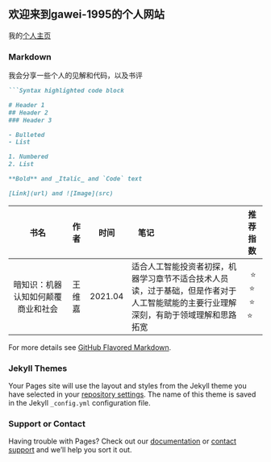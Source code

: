 ## 欢迎来到gawei-1995的个人网站

我的[个人主页](https://gawei1995.github.io/gawei-1995.github.io/)
### Markdown

我会分享一些个人的见解和代码，以及书评


```markdown
```Syntax highlighted code block

# Header 1
## Header 2
### Header 3

- Bulleted
- List

1. Numbered
2. List

**Bold** and _Italic_ and `Code` text

[Link](url) and ![Image](src)
```

<style> table th:first-of-type { width: 100px; } </style>
 书名 | 作者 | 时间 |&nbsp; &nbsp;笔记 | 推荐指数 
:-----: | :-----: | :-----: | :----- | :------: 
暗知识：机器认知如何颠覆商业和社会 | 王维嘉 | 2021.04 | 适合人工智能投资者初探，机器学习章节不适合技术人员读，过于基础，但是作者对于人工智能赋能的主要行业理解深刻，有助于领域理解和思路拓宽 | &nbsp;:star: :star: :star: :star: &nbsp;


For more details see [GitHub Flavored Markdown](https://guides.github.com/features/mastering-markdown/).

### Jekyll Themes

Your Pages site will use the layout and styles from the Jekyll theme you have selected in your [repository settings](https://github.com/gawei1995/gawei-1995.github.io/settings/pages). The name of this theme is saved in the Jekyll `_config.yml` configuration file.

### Support or Contact

Having trouble with Pages? Check out our [documentation](https://docs.github.com/categories/github-pages-basics/) or [contact support](https://support.github.com/contact) and we’ll help you sort it out.
